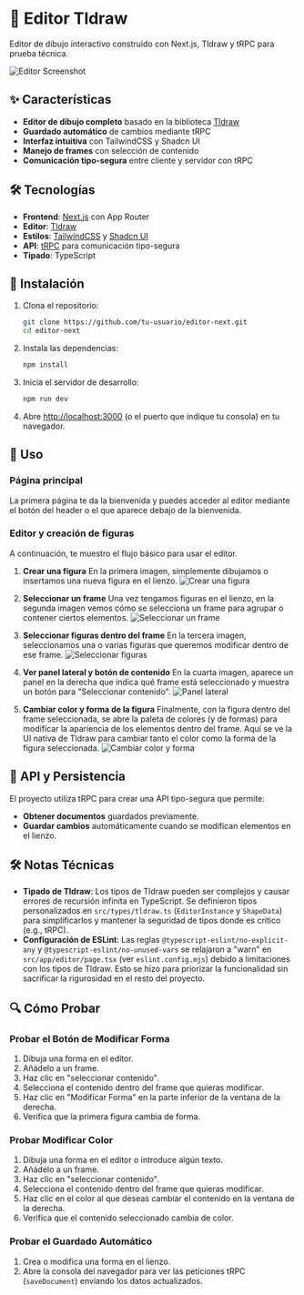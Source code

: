 # 🎨 Editor Tldraw

Editor de dibujo interactivo construido con Next.js, Tldraw y tRPC para prueba técnica.

![Editor Screenshot](public/painting.png)

## ✨ Características

- **Editor de dibujo completo** basado en la biblioteca [Tldraw](https://tldraw.com/)
- **Guardado automático** de cambios mediante tRPC
- **Interfaz intuitiva** con TailwindCSS y Shadcn UI
- **Manejo de frames** con selección de contenido
- **Comunicación tipo-segura** entre cliente y servidor con tRPC

## 🛠️ Tecnologías

- **Frontend**: [Next.js](https://nextjs.org/) con App Router
- **Editor**: [Tldraw](https://tldraw.com/)
- **Estilos**: [TailwindCSS](https://tailwindcss.com/) y [Shadcn UI](https://ui.shadcn.com/)
- **API**: [tRPC](https://trpc.io/) para comunicación tipo-segura
- **Tipado**: TypeScript

## 🚀 Instalación

1. Clona el repositorio:
   ```bash
   git clone https://github.com/tu-usuario/editor-next.git
   cd editor-next
   ```

2. Instala las dependencias:
   ```bash
   npm install
   ```

3. Inicia el servidor de desarrollo:
   ```bash
   npm run dev
   ```

4. Abre [http://localhost:3000](http://localhost:3000) (o el puerto que indique tu consola) en tu navegador.

## 📖 Uso

### Página principal

La primera página te da la bienvenida y puedes acceder al editor mediante el botón del header o el que aparece debajo de la bienvenida.

### Editor y creación de figuras

A continuación, te muestro el flujo básico para usar el editor.

1. **Crear una figura**
   En la primera imagen, simplemente dibujamos o insertamos una nueva figura en el lienzo.
   ![Crear una figura](https://github.com/kamigru/editor-next/raw/main/public/screenshots/step_1.png?v=2)

2. **Seleccionar un frame**
   Una vez tengamos figuras en el lienzo, en la segunda imagen vemos cómo se selecciona un frame para agrupar o contener ciertos elementos.
   ![Seleccionar un frame](https://github.com/kamigru/editor-next/raw/main/public/screenshots/step_2.png?v=2)

3. **Seleccionar figuras dentro del frame**
   En la tercera imagen, seleccionamos una o varias figuras que queremos modificar dentro de ese frame.
   ![Seleccionar figuras](https://github.com/kamigru/editor-next/raw/main/public/screenshots/step_3.png?v=2)

4. **Ver panel lateral y botón de contenido**
   En la cuarta imagen, aparece un panel en la derecha que indica qué frame está seleccionado y muestra un botón para "Seleccionar contenido".
   ![Panel lateral](https://github.com/kamigru/editor-next/raw/main/public/screenshots/step_4.png?v=2)

5. **Cambiar color y forma de la figura**
   Finalmente, con la figura dentro del frame seleccionada, se abre la paleta de colores (y de formas) para modificar la apariencia de los elementos dentro del frame. Aquí se ve la UI nativa de Tldraw para cambiar tanto el color como la forma de la figura seleccionada.
   ![Cambiar color y forma](https://github.com/kamigru/editor-next/raw/main/public/screenshots/step_5.png?v=2)

## 🔄 API y Persistencia

El proyecto utiliza tRPC para crear una API tipo-segura que permite:

- **Obtener documentos** guardados previamente.
- **Guardar cambios** automáticamente cuando se modifican elementos en el lienzo.

## 🛠️ Notas Técnicas

- **Tipado de Tldraw**: Los tipos de Tldraw pueden ser complejos y causar errores de recursión infinita en TypeScript. Se definieron tipos personalizados en `src/types/tldraw.ts` (`EditorInstance` y `ShapeData`) para simplificarlos y mantener la seguridad de tipos donde es crítico (e.g., tRPC).
- **Configuración de ESLint**: Las reglas `@typescript-eslint/no-explicit-any` y `@typescript-eslint/no-unused-vars` se relajaron a "warn" en `src/app/editor/page.tsx` (ver `eslint.config.mjs`) debido a limitaciones con los tipos de Tldraw. Esto se hizo para priorizar la funcionalidad sin sacrificar la rigurosidad en el resto del proyecto.

## 🔍 Cómo Probar

### Probar el Botón de Modificar Forma
1. Dibuja una forma en el editor.
2. Añádelo a un frame.
3. Haz clic en "seleccionar contenido".
4. Selecciona el contenido dentro del frame que quieras modificar.
5. Haz clic en "Modificar Forma" en la parte inferior de la ventana de la derecha.
6. Verifica que la primera figura cambia de forma.

### Probar Modificar Color
1. Dibuja una forma en el editor o introduce algún texto.
2. Añádelo a un frame.
3. Haz clic en "seleccionar contenido".
4. Selecciona el contenido dentro del frame que quieras modificar.
5. Haz clic en el color al que deseas cambiar el contenido en la ventana de la derecha.
6. Verifica que el contenido seleccionado cambia de color.

### Probar el Guardado Automático
1. Crea o modifica una forma en el lienzo.
2. Abre la consola del navegador para ver las peticiones tRPC (`saveDocument`) enviando los datos actualizados.
